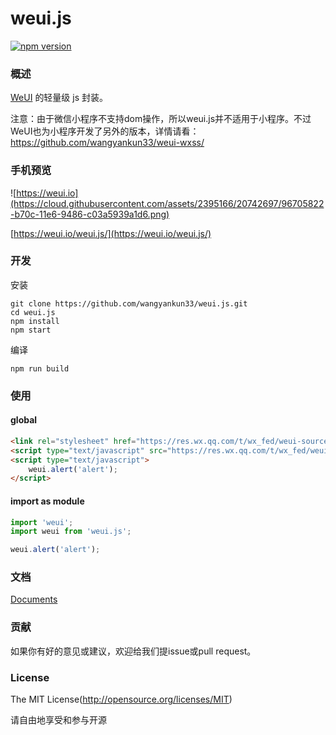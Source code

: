 weui.js
=====

[![npm version](https://img.shields.io/npm/v/weui.js.svg)](https://www.npmjs.org/package/weui.js/)


### 概述

[WeUI](https://github.com/wangyankun33/weui.git) 的轻量级 js 封装。

注意：由于微信小程序不支持dom操作，所以weui.js并不适用于小程序。不过WeUI也为小程序开发了另外的版本，详情请看：https://github.com/wangyankun33/weui-wxss/

### 手机预览

![https://weui.io](https://cloud.githubusercontent.com/assets/2395166/20742697/96705822-b70c-11e6-9486-c03a5939a1d6.png)

[https://weui.io/weui.js/](https://weui.io/weui.js/)


### 开发

安装

```shell
git clone https://github.com/wangyankun33/weui.js.git
cd weui.js
npm install
npm start
```

编译

```shell
npm run build
```


### 使用

#### global 

```html
<link rel="stylesheet" href="https://res.wx.qq.com/t/wx_fed/weui-source/res/2.5.16/weui.min.css">
<script type="text/javascript" src="https://res.wx.qq.com/t/wx_fed/weui.js/res/1.2.21/weui.min.js"></script>
<script type="text/javascript">
    weui.alert('alert');
</script>
```

#### import as module

```javascript
import 'weui';
import weui from 'weui.js';

weui.alert('alert');
```

### 文档

[Documents](https://github.com/wangyankun33/weui.js/tree/master/docs/README.md)

### 贡献

如果你有好的意见或建议，欢迎给我们提issue或pull request。

### License
The MIT License(http://opensource.org/licenses/MIT)

请自由地享受和参与开源
